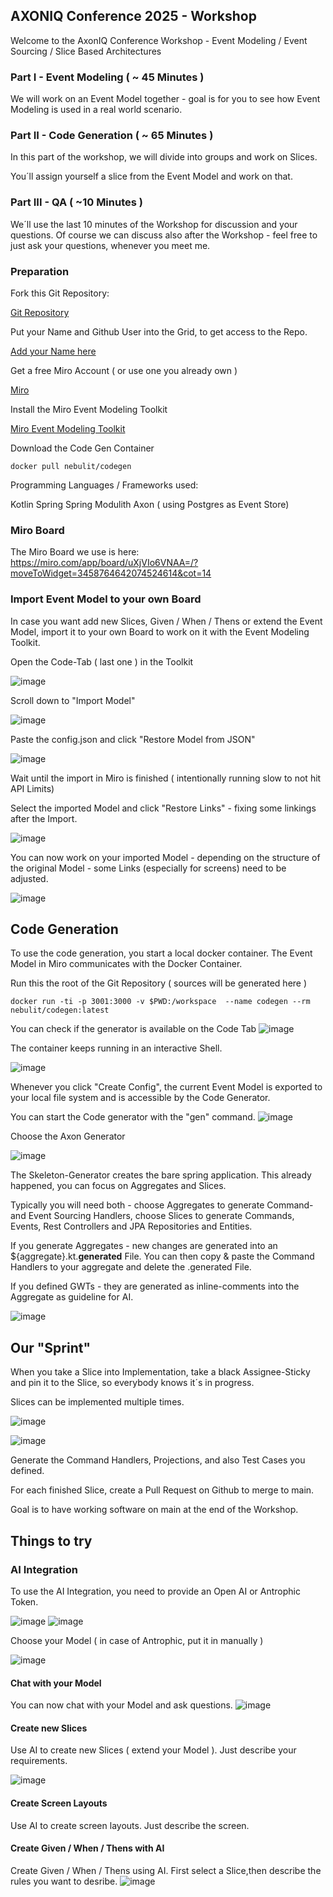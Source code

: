 ## AXONIQ Conference 2025 - Workshop

Welcome to the AxonIQ Conference Workshop - Event Modeling / Event Sourcing / Slice Based Architectures

### Part I - Event Modeling ( ~ 45 Minutes )

We will work on an Event Model together - goal is for you to see how Event Modeling is used in a real world scenario.

### Part II - Code Generation ( ~ 65 Minutes )

In this part of the workshop, we will divide into groups and work on Slices.

You´ll assign yourself a slice from the Event Model and work on that.

### Part III - QA ( ~10 Minutes )

We´ll use the last 10 minutes of the Workshop for discussion and your questions. 
Of course we can discuss also after the Workshop - feel free to just ask your questions, whenever you meet me.

### Preparation

Fork this Git Repository:

[Git Repository](https://github.com/dilgerma/axoniq-conference-workshop)

Put your Name and Github User into the Grid, to get access to the Repo.

[Add your Name here](https://miro.com/app/board/uXjVIo6VNAA=/?moveToWidget=3458764642092291064&cot=14)

Get a free Miro Account ( or use one you already own )

[Miro](https://miro.com/app/dashboard/)

Install the Miro Event Modeling Toolkit

[Miro Event Modeling Toolkit](https://miro.com/marketplace/eventmodeling/)

Download the Code Gen Container
```
docker pull nebulit/codegen
```

Programming Languages / Frameworks used:

Kotlin
Spring
Spring Modulith
Axon ( using Postgres as Event Store)

### Miro Board

The Miro Board we use is here:
https://miro.com/app/board/uXjVIo6VNAA=/?moveToWidget=3458764642074524614&cot=14

### Import Event Model to your own Board

In case you want add new Slices, Given / When / Thens or extend the Event Model, import it to your own Board to work on it with the 
Event Modeling Toolkit.

Open the Code-Tab ( last one ) in the Toolkit

![image](/images/code.png)

Scroll down to "Import Model"

![image](/images/import_model.png)

Paste the config.json and click "Restore Model from JSON"

![image](/images/restore_model.png)

Wait until the import in Miro is finished ( intentionally running slow to not hit API Limits)

Select the imported Model and click "Restore Links" - fixing some linkings after the Import.

![image](/images/restore.png)

You can now work on your imported Model - depending on the structure of the original Model - some Links (especially for screens) need to be adjusted.

![image](/images/eventmodel.png)

## Code Generation

To use the code generation, you start a local docker container. The Event Model in Miro communicates with the Docker Container.

Run this the root of the Git Repository ( sources will be generated here )
```
docker run -ti -p 3001:3000 -v $PWD:/workspace  --name codegen --rm nebulit/codegen:latest
```

You can check if the generator is available on the Code Tab
![image](/images/generator.png)

The container keeps running in an interactive Shell.

![image](/images/gen.png)

Whenever you click "Create Config", the current Event Model is exported to your local file system and is
accessible by the Code Generator.

You can start the Code generator with the "gen" command.
![image](/images/shell.png)

Choose the Axon Generator

![image](/images/shell2.png)

The Skeleton-Generator creates the bare spring application. This already happened, you can focus on 
Aggregates and Slices.

Typically you will need both - choose Aggregates to generate Command- and Event Sourcing Handlers, 
choose Slices to generate Commands, Events, Rest Controllers and JPA Repositories and Entities.

If you generate Aggregates - new changes are generated into an ${aggregate}.kt.**generated** File. 
You can then copy & paste the Command Handlers to your aggregate and delete the .generated File.

If you defined GWTs - they are generated as inline-comments into the Aggregate as guideline for AI.

![image](/images/gwt.png)

## Our "Sprint"

When you take a Slice into Implementation, take a black Assignee-Sticky and pin it to the Slice, so everybody knows it´s in progress.

Slices can be implemented multiple times.

![image](/images/assignee.png)

![image](/images/assign.png)

Generate the Command Handlers, Projections, and also Test Cases you defined.

For each finished Slice, create a Pull Request on Github to merge to main.

Goal is to have working software on main at the end of the Workshop.

## Things to try

### AI Integration

To use the AI Integration, you need to provide an Open AI or Antrophic Token.

![image](/images/ai.png)
![image](/images/ai2.png)

Choose your Model ( in case of Antrophic, put it in manually )

![image](/images/ai3.png)

#### Chat with your Model

You can now chat with your Model and ask questions.
![image](/images/ai4.png)

#### Create new Slices

Use AI to create new Slices ( extend your Model ).
Just describe your requirements.

![image](/images/ai6.png)

#### Create Screen Layouts

Use AI to create screen layouts. Just describe the screen.

#### Create Given / When / Thens with AI

Create Given / When / Thens using AI. First select a Slice,then describe the rules you want to desribe.
![image](/images/ai7.png)
